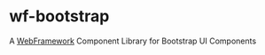 # wf-bootstrap
A [WebFramework](https://github.com/URW-CE-IT/webframework) Component Library for Bootstrap UI Components
